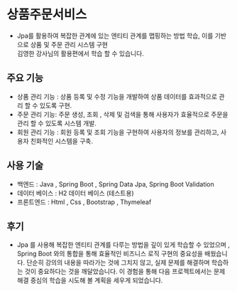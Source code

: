# 상품주문서비스
* Jpa를 활용하여 복잡한 관계에 있는 엔티티 관계를 맵핑하는 방법 학습, 이를 기반으로 상품 및 주문 관리 시스템 구현
 </br> 김영한 강사님의 활용편에서 학습 할 수 있습니다.
## 주요 기능
* 상품 관리 기능 : 상품 등록 및 수정 기능을 개발하여 상품 데이터를 효과적으로 관리 할 수 있도록 구현.
* 주문 관리 기능: 주문 생성, 조회 , 삭제 및 검색을 통해 사용자가 효율적으로 주문을 관리 할 수 있도록 시스템 개발.
* 회원 관리 기능 : 회원 등록 및 조회 기능을 구현하여 사용자의 정보를 관리하고, 사용자 친화적인 시스템을 구축.
## 사용 기술
* 백엔드 : Java , Spring Boot , Spring Data Jpa, Spring Boot Validation
* 데이터 베이스 : H2 데이터 베이스 (테스트용)
* 프론트엔드 : Html , Css , Bootstrap , Thymeleaf
## 후기
* Jpa 를 사용해 복잡한 엔티티 관계를 다루는 방법을 깊이 있게 학습할 수 있었으며 , 
Spring Boot 와의 통합을 통해 효율적인 비즈니스 로직 구현의 중요성을 배웠습니다.
단순히 강의의 내용을 따라가는 것에 그치지 않고, 실제 문제를 해결하며 학습하는 것이 중요하다는 것을 깨달았습니다. 이 경험을 통해 다음 프로젝트에서는 문제 해결 중심의 학습을 시도해 볼 계획을 세우게 되었습니다.
